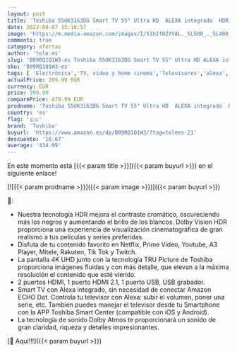 ```yaml
---
layout: post
title: 'Toshiba 55UK3163DG Smart TV 55" Ultra HD  ALEXA integrado  HDR10  Dolby Vision  Dolby Atmos  Control voz  SAT  Bluetooth  comp. "Hey Google".'
date: 2022-08-07 15:10:57
image: 'https://m.media-amazon.com/images/I/51hIf0ZYVAL._SL500_._SL400_.jpg'
comments: true
category: ofertas
author: 'tole.es'
slug: 'B09RQ1Q1W3-es Toshiba 55UK3163DG Smart TV 55" Ultra HD ALEXA integrado...'
sku: 'B09RQ1Q1W3-es'
tags: [ 'Electrónica','TV, vídeo y home cinema','Televisores','alexa','toshiba','🇪🇸', ]
actualPrice: 399.99 EUR
currency: EUR
price: 399.99
comparePrice: 479.99 EUR
prodname: 'Toshiba 55UK3163DG Smart TV 55" Ultra HD  ALEXA integrado  HDR10  Dolby Vision  Dolby Atmos  Control voz  SAT  Bluetooth  comp. "Hey Google".'
country: 'es'
flag: '🇪🇸'
brand: 'Toshiba'
buyurl: 'https://www.amazon.es/dp/B09RQ1Q1W3/?tag=tolees-21'
descuento: '16.67'
average: '434.99'
---
```


En este momento está [{{< param title >}}]({{< param buyurl >}}) en el siguiente enlace!

[![{{< param prodname >}}]({{< param image >}})]({{< param buyurl >}})

🔎:

- Nuestra tecnología HDR mejora el contraste cromático, oscureciendo más los negros y aumentando el brillo de los blancos. Dolby Vision HDR proporciona una experiencia de visualización cinematográfica de gran realismo a tus películas y series preferidas.
- Disfuta de tu contenido favorito en Netflix, Prime Video, Youtube, A3 Player, Mitele, Rakuten, Tik Tok y Twitch.
- La pantalla 4K UHD junto con la tecnología TRU Picture de Toshiba proporciona imágenes fluidas y con más detalle, que elevan a la máxima resolución el contenido que esté viendo.
- 2 puertos HDMI, 1 puerto HDMI 2.1, 1 puerto USB, USB grabador.
- Smart TV con Alexa integrado, sin necesidad de conectar Amazon ECHO Dot. Controla tu televisor con Alexa: subir el volumen, poner una serie, etc. También puedes manejar el televisor desde tu Smartphone con la APP Toshiba Smart Center (compatible con iOS y Android).
- La tecnología de sonido Dolby Atmos te proporcionará un sonido de gran claridad, riqueza y detalles impresionantes.

[🛒 Aquí!!!]({{< param buyurl >}})
